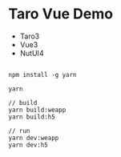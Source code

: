 # Taro Vue Demo
- Taro3
- Vue3
- NutUI4

```

npm install -g yarn

yarn

// build
yarn build:weapp
yarn build:h5

// run
yarn dev:weapp
yarn dev:h5

```